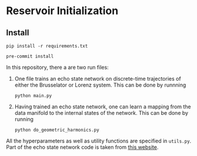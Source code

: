 # Reservoir Initialization

## Install

   ```
   pip install -r requirements.txt
   ```


   ```
   pre-commit install
   ```


In this repository, there a are two run files:

1. One file trains an echo state network on discrete-time trajectories of either the Brusselator or Lorenz system.
   This can be done by runnning
   ```
   python main.py
   ```
2. Having trained an echo state network, one can learn a mapping from the data manifold to the internal states of the network.
   This can be done by running
   ```
   python do_geometric_harmonics.py
   ```

All the hyperparameters as well as utility functions are specified in `utils.py`.
Part of the echo state network code is taken from [this website](https://github.com/danieleds/TorchRC/blob/master/torch_rc/nn/esn.py).
